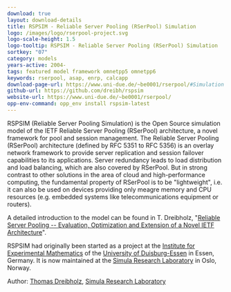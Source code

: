 ```yaml
---
download: true
layout: download-details
title: RSPSIM - Reliable Server Pooling (RSerPool) Simulation
logo: /images/logo/rserpool-project.svg
logo-scale-height: 1.5
logo-tooltip: RSPSIM - Reliable Server Pooling (RSerPool) Simulation
sortkey: "07"
category: models
years-active: 2004-
tags: featured model framework omnetpp5 omnetpp6
keywords: rserpool, asap, enrp, calcapp
download-page-url: https://www.uni-due.de/~be0001/rserpool/#Simulation
github-url: https://github.com/dreibh/rspsim
website-url: https://www.uni-due.de/~be0001/rserpool/
opp-env-command: opp_env install rspsim-latest
---
```


RSPSIM (Reliable Server Pooling Simulation) is the Open Source simulation model of the IETF Reliable Server Pooling (RSerPool) architecture, a novel framework for pool and session management. The Reliable Server Pooling (RSerPool) architecture (defined by RFC 5351 to RFC 5356) is an overlay network framework to provide server replication and session failover capabilities to its applications. Server redundancy leads to load distribution and load balancing, which are also covered by RSerPool. But in strong contrast to other solutions in the area of cloud and high-performance computing, the fundamental property of RSerPool is to be "lightweight", i.e. it can also be used on devices providing only meagre memory and CPU resources (e.g. embedded systems like telecommunications equipment or routers).

A detailed introduction to the model can be found in T. Dreibholz, "[Reliable Server Pooling -- Evaluation, Optimization and Extension of a Novel IETF Architecture](https://duepublico2.uni-due.de/receive/duepublico_mods_00014969)".

RSPSIM had originally been started as a project at the [Institute for Experimental Mathematics](https://www.uni-due.de/mathematik/iem_en.php) of the [University of Duisburg-Essen](https://www.uni-due.de/en/index.php) in Essen, Germany. It is now maintained at the [Simula Research Laboratory](https://www.simula.no/) in Oslo, Norway.

Author: [Thomas Dreibholz](https://www.uni-due.de/~be0001/), [Simula Research Laboratory](https://www.simula.no/)
